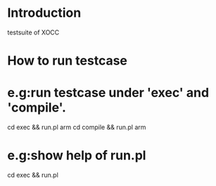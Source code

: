# Introduction
testsuite of XOCC

# How to run testcase
# e.g:run testcase under 'exec' and 'compile'.
cd exec && run.pl arm
cd compile && run.pl arm

# e.g:show help of run.pl
cd exec && run.pl
